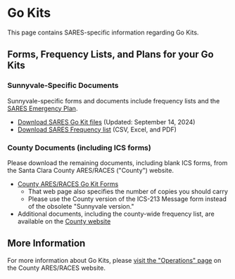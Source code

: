 # Go Kits

This page contains SARES-specific information regarding Go Kits.

## Forms, Frequency Lists, and Plans for your Go Kits

### Sunnyvale-Specific Documents

Sunnyvale-specific forms and documents include frequency lists and the [SARES Emergency Plan](https://github.com/saresrg/Go-Kit-Forms/releases/download/v1.6/SARES_Emergency_Plan-Mar_2024.pdf).

-   [Download SARES Go Kit files](https://github.com/saresrg/Go-Kit-Forms/releases/latest) (Updated: September 14, 2024)
-   [Download SARES Frequency list](https://github.com/saresrg/Go-Kit-Forms/releases/latest) (CSV, Excel, and PDF)

### County Documents (including ICS forms)

Please download the remaining documents, including blank ICS forms, from the Santa Clara County ARES/RACES ("County") website.

-   [County ARES/RACES Go Kit Forms](https://www.scc-ares-races.org/operations/go-kit-forms.html)
    -   That web page also specifies the number of copies you should carry
    -   Please use the County version of the ICS-213 Message form instead of the obsolete "Sunnyvale version."
-   Additional documents, including the county-wide frequency list, are available on the [County website](https://www.scc-ares-races.org/operations.html)

## More Information

For more information about Go Kits, please [visit the "Operations" page](https://www.scc-ares-races.org/operations.html) on the County ARES/RACES website.

